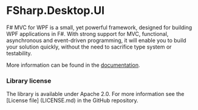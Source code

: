 FSharp.Desktop.UI
==============================

F# MVC for WPF is a small, yet powerful framework, designed for building WPF applications in F#. With strong support for MVC, functional, asynchronous and event-driven programming, it will enable you to build your solution quickly, without the need to sacrifice type system or testability.

More information can be found in the [documentation](http://fsprojects.github.io/FSharp.Desktop.UI/).

### Library license

The library is available under Apache 2.0. For more information see the [License file] 
(LICENSE.md) in the GitHub repository.

